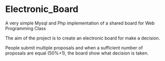 Electronic_Board
================

A very simple Mysql and Php implementation of a shared board for Web Programming Class

The aim of the project is to create an electronic board for make a decision.

People submit multiple proposals and when a sufficient number of proposals are equal (50%+1), the board show what decision is taken.
